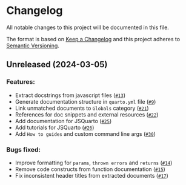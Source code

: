 # Changelog
  
All notable changes to this project will be documented in this file.

The format is based on [Keep a Changelog](https://keepachangelog.com/en/1.0.0/)
and this project adheres to [Semantic Versioning](https://semver.org/spec/v2.0.0.html).

## Unreleased (2024-03-05)

### Features:

- Extract docstrings from javascript files ([`#13`](https://github.com/Open-Science-Community-Saudi-Arabia/JSquarto/pull/3)) 
- Generate documentation structure in `quarto.yml` file ([`#9`](https://github.com/Open-Science-Community-Saudi-Arabia/JSquarto/pull/7))
- Link unmatched documents to `Globals` category ([`#21`](https://github.com/Open-Science-Community-Saudi-Arabia/JSquarto/pull/21))
- References for doc snippets and external resources ([`#22`](https://github.com/Open-Science-Community-Saudi-Arabia/JSquarto/pull/22))
- Add documentation for JSQuarto ([`#25`](https://github.com/Open-Science-Community-Saudi-Arabia/JSquarto/pull/25))
- Add tutorials for JSQuarto ([`#26`](https://github.com/Open-Science-Community-Saudi-Arabia/JSquarto/pull/26))
- Add `How to guides` and custom command line args ([`#30`](https://github.com/Open-Science-Community-Saudi-Arabia/JSquarto/pull/30))


### Bugs fixed:
- Improve formatting for `params`, `thrown errors` and `returns` ([`#14`](https://github.com/Open-Science-Community-Saudi-Arabia/JSquarto/pull/14))
- Remove code constructs from function documentation ([`#15`](https://github.com/Open-Science-Community-Saudi-Arabia/JSquarto/pull/15))
- Fix inconsistent header titles from extracted documents ([`#17`](https://github.com/Open-Science-Community-Saudi-Arabia/JSquarto/pull/17))
